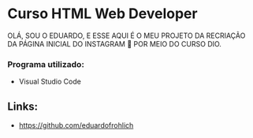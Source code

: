 # Curso HTML Web Developer

OLÁ, SOU O EDUARDO, E ESSE AQUI É O MEU PROJETO DA RECRIAÇÃO DA PÁGINA INICIAL DO INSTAGRAM :camera_flash: POR MEIO DO CURSO DIO.

### Programa utilizado:

* Visual Studio Code

## Links:

* https://github.com/eduardofrohlich

